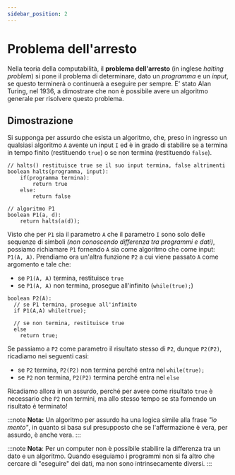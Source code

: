```yaml
---
sidebar_position: 2
---
```


# Problema dell'arresto

Nella teoria della computabilità, il **problema dell'arresto** (in inglese _halting problem_) si pone il problema di determinare, dato un _programma_ e un _input_, se questo terminerà o continuerà a eseguire per sempre. E' stato Alan Turing, nel 1936, a dimostrare che non è possibile avere un algoritmo generale per risolvere questo problema.

## Dimostrazione

Si supponga per assurdo che esista un algoritmo, che, preso in ingresso un qualsiasi algoritmo `A` avente un input `I` ed è in grado di stabilire se a termina in tempo finito (restituendo `true`) o se non termina (restituendo `false`).

```pseudo
// halts() restituisce true se il suo input termina, false altrimenti
boolean halts(programma, input):
	if(programma termina):
		return true
	else:
		return false

// algoritmo P1
boolean P1(a, d):
    return halts(a(d));
```

Visto che per `P1` sia il parametro `A` che il parametro `I` sono solo delle sequenze di simboli _(non conoscendo differenza tra programmi e dati)_, possiamo richiamare `P1` fornendo `A` sia come algoritmo che come input: `P1(A, A)`. Prendiamo ora un'altra funzione `P2` a cui viene passato `A` come argomento e tale che:

- se `P1(A, A)` termina, restituisce `true`
- se `P1(A, A)` non termina, prosegue all'infinito (`while(true);`)

```pseudo
boolean P2(A):
  // se P1 termina, prosegue all'infinito
  if P1(A,A) while(true);

  // se non termina, restituisce true
  else
	return true;
```

Se passiamo a `P2` come parametro il risultato stesso di `P2`, dunque `P2(P2)`, ricadiamo nei seguenti casi:

- se `P2` termina, `P2(P2)` non termina perché entra nel `while(true);`
- se `P2` non termina, `P2(P2)` termina perché entra nel `else`

Ricadiamo allora in un assurdo, perché per avere come risultato `true` è necessario che `P2` non termini, ma allo stesso tempo se sta fornendo un risultato è terminato!

:::note
**Nota:** Un algoritmo per assurdo ha una logica simile alla frase _"io mento"_, in quanto si basa sul presupposto che se l'affermazione è vera, per assurdo, è anche vera.
:::

:::note
**Nota**: Per un computer non è possibile stabilire la differenza tra un dato e un algoritmo. Quando eseguiamo i programmi non si fa altro che cercare di "eseguire" dei dati, ma non sono intrinsecamente diversi.
:::

